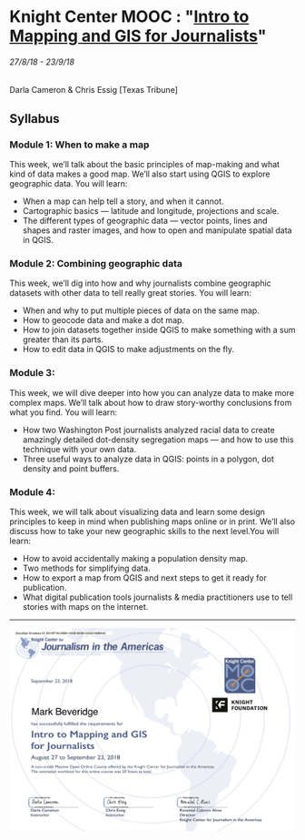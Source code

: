 # Knight Center MOOC : "[Intro to Mapping and GIS for Journalists](https://journalismcourses.org/MAP0918.html)"
###### 27/8/18 - 23/9/18

Darla Cameron & Chris Essig [Texas Tribune]

## Syllabus
### Module 1: When to make a map
This week, we’ll talk about the basic principles of map-making and what kind of data makes a good map. We’ll also start using QGIS to explore geographic data. You will learn:

* When a map can help tell a story, and when it cannot.
* Cartographic basics — latitude and longitude, projections and scale.
* The different types of geographic data — vector points, lines and shapes and raster images, and how to open and manipulate spatial data in QGIS.


### Module 2: Combining geographic data
This week, we’ll dig into how and why journalists combine geographic datasets with other data to tell really great stories. You will learn:

* When and why to put multiple pieces of data on the same map.
* How to geocode data and make a dot map.
* How to join datasets together inside QGIS to make something with a sum greater than its parts.
* How to edit data in QGIS to make adjustments on the fly.


### Module 3: 
This week, we will dive deeper into how you can analyze data to make more complex maps. We’ll talk about how to draw story-worthy conclusions from what you find. You will learn:

* How two Washington Post journalists analyzed racial data to create amazingly detailed dot-density segregation maps — and how to use this technique with your own data.
* Three useful ways to analyze data in QGIS: points in a polygon, dot density and point buffers.


### Module 4: 
This week, we will talk about visualizing data and learn some design principles to keep in mind when publishing maps online or in print. We’ll also discuss how to take your new geographic skills to the next level.You will learn:

* How to avoid accidentally making a population density map.
* Two methods for simplifying data.  
* How to export a map from QGIS and next steps to get it ready for publication.
* What digital publication tools journalists & media practitioners use to tell stories with maps on the internet.

---

![certificate](MAP0918_Certificate.png "certificate")